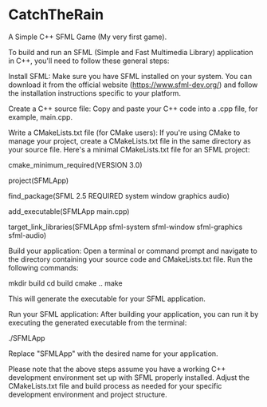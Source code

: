 # CatchTheRain
A Simple C++ SFML Game (My very first game).


To build and run an SFML (Simple and Fast Multimedia Library) application in C++, you'll need to follow these general steps:

Install SFML:
Make sure you have SFML installed on your system. You can download it from the official website (https://www.sfml-dev.org/) and follow the installation instructions specific to your platform.

Create a C++ source file:
Copy and paste your C++ code into a .cpp file, for example, main.cpp.

Write a CMakeLists.txt file (for CMake users):
If you're using CMake to manage your project, create a CMakeLists.txt file in the same directory as your source file. Here's a minimal CMakeLists.txt file for an SFML project:

cmake_minimum_required(VERSION 3.0)

project(SFMLApp)

find_package(SFML 2.5 REQUIRED system window graphics audio)

add_executable(SFMLApp main.cpp)

target_link_libraries(SFMLApp sfml-system sfml-window sfml-graphics sfml-audio)

Build your application:
Open a terminal or command prompt and navigate to the directory containing your source code and CMakeLists.txt file. Run the following commands:

mkdir build
cd build
cmake ..
make

This will generate the executable for your SFML application.

Run your SFML application:
After building your application, you can run it by executing the generated executable from the terminal:

./SFMLApp

Replace "SFMLApp" with the desired name for your application.

Please note that the above steps assume you have a working C++ development environment set up with SFML properly installed. Adjust the CMakeLists.txt file and build process as needed for your specific development environment and project structure.
